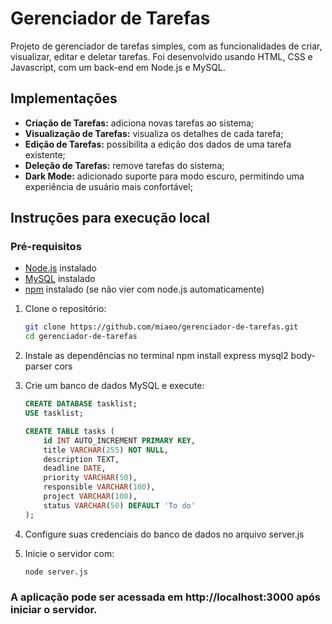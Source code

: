 # Gerenciador de Tarefas

Projeto de gerenciador de tarefas simples, com as funcionalidades de criar, visualizar, editar e deletar tarefas. Foi desenvolvido usando HTML, CSS e Javascript, com um back-end em Node.js e MySQL.

## Implementações

- **Criação de Tarefas:** adiciona novas tarefas ao sistema;
- **Visualização de Tarefas:** visualiza os detalhes de cada tarefa;
- **Edição de Tarefas:** possibilita a edição dos dados de uma tarefa existente;
- **Deleção de Tarefas:** remove tarefas do sistema;
- **Dark Mode:** adicionado suporte para modo escuro, permitindo uma experiência de usuário mais confortável;


## Instruções para execução local

### Pré-requisitos
- [Node.js](https://nodejs.org/) instalado
- [MySQL](https://www.mysql.com/) instalado
- [npm](https://www.npmjs.com/) instalado (se não vier com node.js automaticamente)

1. Clone o repositório:

   ```bash
   git clone https://github.com/miaeo/gerenciador-de-tarefas.git
   cd gerenciador-de-tarefas

2. Instale as dependências no terminal
npm install express mysql2 body-parser cors

3. Crie um banco de dados MySQL e execute:
   ```sql
   CREATE DATABASE tasklist;
   USE tasklist;
   
   CREATE TABLE tasks (
       id INT AUTO_INCREMENT PRIMARY KEY,
       title VARCHAR(255) NOT NULL,
       description TEXT,
       deadline DATE,
       priority VARCHAR(50),
       responsible VARCHAR(100),
       project VARCHAR(100),
       status VARCHAR(50) DEFAULT 'To do'
   );

4. Configure suas credenciais do banco de dados no arquivo server.js

5. Inicie o servidor com:
   ```bash
   node server.js

### A aplicação pode ser acessada em http://localhost:3000 após iniciar o servidor.
